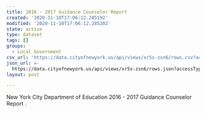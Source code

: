 ```yaml
---
title: 2016 - 2017 Guidance Counselor Report
created: '2020-11-10T17:06:12.285192'
modified: '2020-11-10T17:06:12.285202'
state: active
type: dataset
tags: []
groups:
  - Local Government
csv_url: 'https://data.cityofnewyork.us/api/views/xr5s-zsn6/rows.csv?accessType=DOWNLOAD'
json_url: >-
  https://data.cityofnewyork.us/api/views/xr5s-zsn6/rows.json?accessType=DOWNLOAD
layout: post

---
```

New York City Department of Education 2016 - 2017 Guidance Counselor Report .
